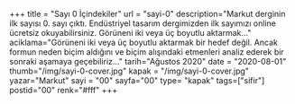+++
title = "Sayı 0 İçindekiler"
url = "sayi-0"
description="Markut derginin ilk sayısı 0. sayı çıktı. Endüstriyel tasarım dergimizden ilk sayımızı online ücretsiz okuyabilirsiniz. Görüneni iki veya üç boyutlu aktarmak..."
aciklama="Görüneni iki veya üç boyutlu aktarmak bir hedef değil. Ancak formun neden biçim aldığını ve biçim alışındaki etmenleri analiz ederek bir sonraki aşamaya geçebiliriz..."
tarih="Ağustos 2020"
date = "2020-08-01"
thumb="/img/sayi-0-cover.jpg"
kapak = "/img/sayi-0-cover.jpg"
yazar="Markut"
sayi = "00"
sayfa="00"
type= "kapak"
tags=["sifir"]
postid="00"
renk="#fff"
+++

<a href="/sayi-0/giris/" id="next"></a>